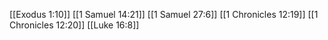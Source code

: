 [[Exodus 1:10]]
[[1 Samuel 14:21]]
[[1 Samuel 27:6]]
[[1 Chronicles 12:19]]
[[1 Chronicles 12:20]]
[[Luke 16:8]]
